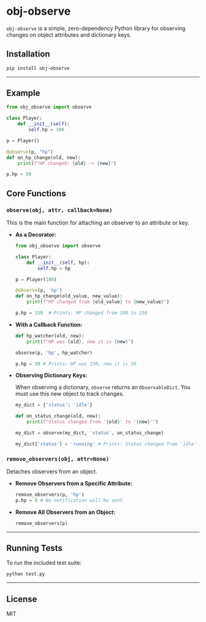 # obj-observe

`obj-observe` is a simple, zero-dependency Python library for observing changes on object attributes and dictionary keys.

## Installation

```bash
pip install obj-observe
```

---

## Example

```python
from obj_observe import observe

class Player:
    def __init__(self):
        self.hp = 100

p = Player()

@observe(p, "hp")
def on_hp_change(old, new):
    print(f"HP changed: {old} -> {new}")

p.hp = 50
```

## Core Functions

### `observe(obj, attr, callback=None)`

This is the main function for attaching an observer to an attribute or key.

*   **As a Decorator:**

    ```python
    from obj_observe import observe

    class Player:
        def __init__(self, hp):
            self.hp = hp

    p = Player(100)

    @observe(p, 'hp')
    def on_hp_change(old_value, new_value):
        print(f"HP changed from {old_value} to {new_value}")

    p.hp = 150  # Prints: HP changed from 100 to 150
    ```

*   **With a Callback Function:**

    ```python
    def hp_watcher(old, new):
        print(f"HP was {old}, now it is {new}")

    observe(p, 'hp', hp_watcher)

    p.hp = 50 # Prints: HP was 150, now it is 50
    ```

*   **Observing Dictionary Keys:**

    When observing a dictionary, `observe` returns an `ObservableDict`. You must use this new object to track changes.

    ```python
    my_dict = {'status': 'idle'}

    def on_status_change(old, new):
        print(f"Status changed from '{old}' to '{new}'")

    my_dict = observe(my_dict, 'status', on_status_change)

    my_dict['status'] = 'running' # Prints: Status changed from 'idle' to 'running'
    ```

### `remove_observers(obj, attr=None)`

Detaches observers from an object.

*   **Remove Observers from a Specific Attribute:**

    ```python
    remove_observers(p, 'hp')
    p.hp = 0 # No notification will be sent
    ```

*   **Remove All Observers from an Object:**

    ```python
    remove_observers(p)
    ```

---

## Running Tests

To run the included test suite:

```bash
python test.py
```

---

## License

MIT